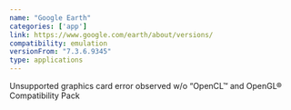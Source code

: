 ```yaml
---
name: "Google Earth"
categories: ['app']
link: https://www.google.com/earth/about/versions/
compatibility: emulation
versionFrom: "7.3.6.9345"
type: applications
---
```


Unsupported graphics card error observed w/o “OpenCL™ and OpenGL® Compatibility Pack